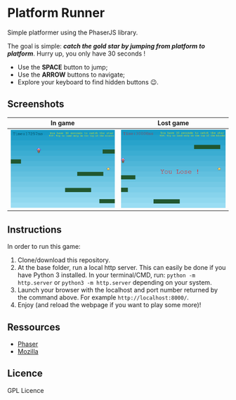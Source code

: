 # Platform Runner
Simple platformer using the PhaserJS library. 

The goal is simple: ___catch the gold star by jumping from platform to platform___. Hurry up, you only have 30 seconds ! 
- Use the __SPACE__ button to jump; 
- Use the __ARROW__ buttons to navigate;
- Explore your keyboard to find hidden buttons 😉.

## Screenshots

<!-- ![Img1](img/screenshot_1.png) -->
<!-- ![Img2](./img/screenshot_2.png =250x20) -->
<!-- <img src="./img/screenshot_2.png" alt="GameScreenCapture" width="400"/> -->

In game             |  Lost game
:-------------------------:|:-------------------------:
<img src="./img/screenshot_1.png" alt="GameScreenCapture" width="350"/>  |  <img src="./img/screenshot_2.png" alt="GameScreenCapture" width="350"/>


## Instructions
In order to run this game:
1. Clone/download this repository.
2. At the base folder, run a local http server. This can easily be done if you have Python 3 installed. In your terminal/CMD, run: 
`
python -m http.server
`
or 
`
python3 -m http.server
`
depending on your system.
3. Launch your browser with the localhost and port number returned by the command above. For example `http://localhost:8000/`.
4. Enjoy (and reload the webpage if you want to play some more)!

## Ressources
- [Phaser](https://phaser.io/)
- [Mozilla](https://developer.mozilla.org/en-US/docs/Learn/Common_questions/set_up_a_local_testing_server)


## Licence
GPL Licence
